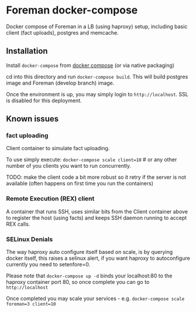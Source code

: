 # Foreman docker-compose

Docker compose of Foreman in a LB (using haproxy) setup, including basic client (fact uploads), postgres and memcache.

## Installation

Install `docker-compose` from [docker compose](https://docs.docker.com/compose/install/) (or via native packaging)

cd into this directory and run `docker-compose build`. This will build postgres image and Foreman (develop branch) image.

Once the environment is up, you may simply login to `http://localhost`. SSL is disabled for this deployment.

## Known issues

### fact uploading


Client container to simulate fact uploading.

To use simply execute:
`docker-compose scale client=10` # or any other number of you clients you want
to run concurrently.

TODO: make the client code a bit more robust so it retry if the server is not
available (often happens on first time you run the containers)

### Remote Execution (REX) client


A container that runs SSH, uses similar bits from the Client container above to
register the host (using facts) and keeps SSH daemon running to accept REX
calls.


### SELinux Denials


The way haproxy auto configure itself based on scale, is by querying docker itself, this raises a selinux alert, if you want haproxy to autoconfigure currently you need to setenfore=0.

Please note that `docker-compose up -d` binds your localhost:80 to the haproxy container port 80, so once complete you can go to ```http://localhost```


Once completed you may scale your services - e.g. `docker-compose scale foreman=3 client=10`
